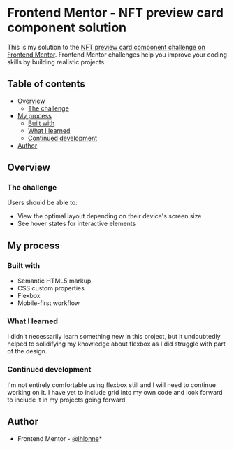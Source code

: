 # Frontend Mentor - NFT preview card component solution

This is my solution to the [NFT preview card component challenge on Frontend Mentor](https://www.frontendmentor.io/challenges/nft-preview-card-component-SbdUL_w0U). Frontend Mentor challenges help you improve your coding skills by building realistic projects. 

## Table of contents

- [Overview](#overview)
  - [The challenge](#the-challenge)
- [My process](#my-process)
  - [Built with](#built-with)
  - [What I learned](#what-i-learned)
  - [Continued development](#continued-development)
- [Author](#author)

## Overview

### The challenge

Users should be able to:

- View the optimal layout depending on their device's screen size
- See hover states for interactive elements

## My process

### Built with

- Semantic HTML5 markup
- CSS custom properties
- Flexbox
- Mobile-first workflow

### What I learned

I didn't necessarily learn something new in this project, but it undoubtedly helped to solidifying my knowledge about flexbox as I did struggle with part of the design.


### Continued development

I'm not entirely comfortable using flexbox still and I will need to continue working on it. I have yet to include grid into my own code and look forward to include it in my projects going forward.


## Author

- Frontend Mentor - [@ihlonne](https://www.frontendmentor.io/profile/yourusername)*
